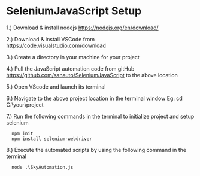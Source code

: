 # SeleniumJavaScript Setup

1.) Download & install nodejs https://nodejs.org/en/download/

2.) Download & install VSCode from https://code.visualstudio.com/download

3.) Create a directory in your machine for your project

4.) Pull the JavaScript automation code from gitHub https://github.com/sanauto/SeleniumJavaScript to the above location

5.) Open VScode and launch its terminal

6.) Navigate to the above project location in the terminal window Eg: cd C:\your\project

7.) Run the following commands in the terminal to initialize project and setup selenium

      npm init
      npm install selenium-webdriver
      
8.) Execute the automated scripts by using the following command in the terminal

      node .\SkyAutomation.js
